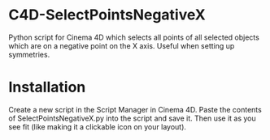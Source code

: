 # C4D-SelectPointsNegativeX
Python script for Cinema 4D which selects all points of all selected objects which are on a negative point on the X axis. Useful when setting up symmetries.

# Installation
Create a new script in the Script Manager in Cinema 4D. Paste the contents of SelectPointsNegativeX.py into the script and save it. Then use it as you see fit (like making it a clickable icon on your layout).
